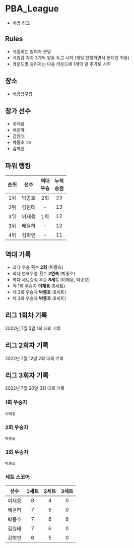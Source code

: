# PBA_League
- 배방 리그

## Rules
- 게임비는 참여자 분담
- 게임당 각자 3개씩 알을 두고 시작 (게임 진행하면서 핸디캡 적용)
- 라운드별 승리자는 다음 라운드에 1개의 알 추가로 시작

## 장소
- 배방당구장

## 참가 선수
- 이재웅 
- 배윤하
- 김원태
- 박종호 `1위`
- 김혁인

## 파워 랭킹
| 순위 | 선수 | 역대<br/>우승 | 누적<br/>승점 | 
|:--:|:--:|:--:|:--:|
| 1위 | 박종호 | 2회 | 23 | 
| 2위 | 김원태 |  -  | 13 | 
| 3위 | 이재웅 | 1회 | 12 | 
| 3위 | 배윤하 |  -  | 12 |
| 4위 | 김혁인 |  -  | 11 |

## 역대 기록
- 최다 우승 횟수 **2회** (박종호)
- 최다 연속우승 횟수 **2연속** (박종호)
- 최다 세트승점 우승 **8세트** (이재웅, 박종호)
- 제 1회 우승자 **이재웅** (8세트)
- 제 2회 우승자 **박종호** (8세트)
- 제 3회 우승자 **박종호** (8세트)

## 리그 1회차 기록
2022년 7월 5일 1회 대회 기록

## 리그 2회차 기록
2022년 7월 12일 2회 대회 기록

## 리그 3회차 기록
2022년 7월 20일 3회 대회 기록

### 1회 우승자
`이재웅`

### 2회 우승자
`박종호`

### 3회 우승자
`박종호`

### 세트 스코어
| 선수 | 1세트 | 2세트 | 3세트 | 
|:--:|:--:|:--:|:--:|
| 이재웅 | 8 | 4 | 0 |
| 배윤하 | 7 | 5 | 0 |
| 박종호 | 7 | 8 | 8 |
| 김원태 | 7 | 6 | 0 |
| 김혁인 | 6 | 5 | 0 |
 
